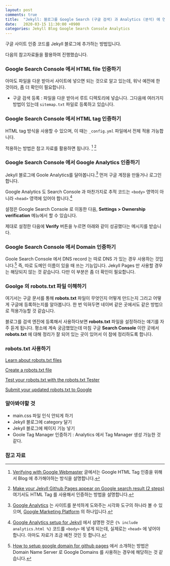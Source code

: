 ```yaml
---
layout: post
comments: true
title:  "Jekyll: 블로그를 Google Search (구글 검색) 과 Analytics (분석) 에 연동하기"
date:   2020-03-15 11:30:00 +0900
categories: Jekyll Blog Google Search Console Analytics
---
```


구글 사이트 인증 코드를 Jekyll 블로그에 추가하는 방법입니다.

다음의 참고자료들을 활용하여 진행했습니다.

### Google Search Console 에서 HTML file 인증하기

아마도 파일을 다운 받아서 사이트에 넣으면 되는 것으로 알고 있는데, 워낙 예전에 한 것이라, 좀 더 확인이 필요합니다.

* 구글 검색 등록 : 파일을 다운 받아서 루트 디렉토리에 넣습니다. 그다음에 여러가지 방법이 있는데 `sitemap.txt` 파일로 등록하고 있습니다.

### Google Search Console 에서 HTML tag 인증하기

HTML tag 방식을 사용할 수 있으며, 이 때는 `_config.yml` 파일에서 전체 적용 가능합니다.

적용하는 방법은 참고 자료를 활용하면 됩니다. [^jekyll-issues-3514] [^two-steps]

### Google Search Console 에서 Google Analytics 인증하기

Jekyll 블로그에 Goole Analytics를 달아봅니다.[^google-analytics] 먼저 구글 계정을 만들거나 로그인 합니다.

Google Analytics 도 Search Console 과 마찬가지로 추적 코드는 `<body>` 영역이 아니라 `<head>` 영역에 있어야 합니다.[^setup-for-Jekyll]

설정은 Google Search Console 로 이동한 다음, **Settings > Ownership verification** 메뉴에서 할 수 있습니다.

제대로 설정한 다음에 **Verify** 버튼을 누르면 아래와 같이 성공했다는 메시지를 받습니다.

### Google Search Console 에서 Domain 인증하기

Goole Search Console 에서 DNS record 는 따로 DNS 가 있는 경우 사용하는 것입니다.[^google-domain] 즉, 따로 도메인 이름이 있을 때 쓰는 기능입니다. Jekyll Pages 만 사용할 경우는 해당되지 않는 것 같습니다. 다만 이 부분은 좀 더 확인이 필요합니다.

### Goolge 의 robots.txt 파일 이해하기

여기서는 구글 문서를 통해 **robots.txt** 파일이 무엇인지 어떻게 만드는지 그리고 어떻게 구글에 등록하는지를 알아봅니다. 한 번 익혀두면 네이버 같은 곳에서도 같은 방법으로 적용가능할 것 같습니다.

블로그를 검색 엔진에 등록해서 사용하다보면 **robots.txt** 파일을 설정하라는 얘기를 자주 듣게 됩니다. 평소에 계속 궁금했었는데 마침 구글 **Search Console** 이란 곳에서 **robots.txt** 에 대해 정리가 잘 되어 있는 곳이 있어서 이 참에 정리하도록 합니다.

### robots.txt 사용하기

[Learn about robots.txt files](https://support.google.com/webmasters/answer/6062608?visit_id=1-636234914719756549-1587409561&rd=1)

[Create a robots.txt file](https://support.google.com/webmasters/answer/6062596?hl=en&ref_topic=6061961)

[Test your robots.txt with the robots.txt Tester](https://support.google.com/webmasters/answer/6062598?hl=en&ref_topic=6061961)

[Submit your updated robots.txt to Google](https://support.google.com/webmasters/answer/6078399?hl=en&ref_topic=6061961)

### 알아봐야할 것

* main.css 파일 인식 안되게 하기
* Jekyll 블로그에 category 달기
* Jekyll 블로그에 페이지 기능 넣기
* Goole Tag Manager 인증하기 : Analytics 에서 Tag Manager 생성 가능한 것 같다.

### 참고 자료

[^jekyll-issues-3514]: [Verifying with Google Webmaster](https://github.com/jekyll/jekyll/issues/3514) 글에서는 Google HTML Tag 인증을 위해서 Blog 에 추가해야하는 방식을 설명합니다.

[^two-steps]: [Make your Jekyll Github Pages appear on Google search result (2 steps)](https://victor2code.github.io/blog/2019/07/04/jekyll-github-pages-appear-on-Google.html) 여기서도 HTML Tag 를 사용해서 인증하는 방법을 설명합니다.

[^google-analytics]: [Google Analytics](https://marketingplatform.google.com/about/analytics/) 는 사이트를 분석하게 도와주는 시각화 도구의 하나라 볼 수 있으며, [Google Marketing Platform](https://marketingplatform.google.com/about/) 의 하나입니다.

[^setup-for-Jekyll]: [Google Analytics setup for Jekyll](https://michaelsoolee.com/google-analytics-jekyll/) 에서 설명한 것은 `{% include analytics.html %}` 코드를 `<body>` 에 넣게 되는데, 실제로는 `<head>` 에 넣어야 합니다. 아마도 자료가 조금 예전 것인 듯 합니다.

[^google-domain]: [How to setup google domain for github pages](https://dev.to/trentyang/how-to-setup-google-domain-for-github-pages-1p58) 에서 소개하는 방법은 Domain Name Server 로 Google Domains 를 사용하는 경우에 해당하는 것 같습니다.

